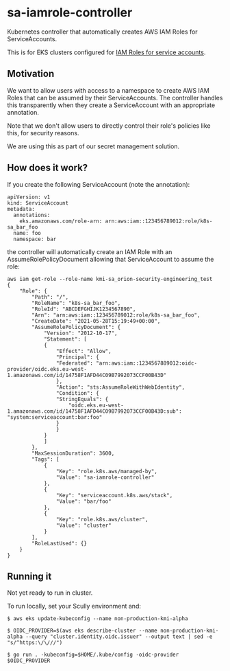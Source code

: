 # sa-iamrole-controller

Kubernetes controller that automatically creates AWS IAM Roles for ServiceAccounts.

This is for EKS clusters configured for [IAM Roles for service accounts](https://docs.aws.amazon.com/eks/latest/userguide/iam-roles-for-service-accounts.html).

## Motivation

We want to allow users with access to a namespace to create AWS IAM Roles that can be assumed by their ServiceAccounts. The controller handles this transparently when they create a ServiceAccount with an appropriate annotation.

Note that we don't allow users to directly control their role's policies like this, for security reasons.

We are using this as part of our secret management solution.

## How does it work?

If you create the following ServiceAccount (note the annotation):

```
apiVersion: v1
kind: ServiceAccount
metadata:
  annotations:
    eks.amazonaws.com/role-arn: arn:aws:iam::123456789012:role/k8s-sa_bar_foo
  name: foo
  namespace: bar
```

the controller will automatically create an IAM Role with an AssumeRolePolicyDocument allowing that ServiceAccount to assume the role:

```
aws iam get-role --role-name kmi-sa_orion-security-engineering_test
{
    "Role": {
        "Path": "/",
        "RoleName": "k8s-sa_bar_foo",
        "RoleId": "ABCDEFGHIJK1234567890",
        "Arn": "arn:aws:iam::123456789012:role/k8s-sa_bar_foo",
        "CreateDate": "2021-05-28T15:19:49+00:00",
        "AssumeRolePolicyDocument": {
            "Version": "2012-10-17",
            "Statement": [
            {
                "Effect": "Allow",
                "Principal": {
                "Federated": "arn:aws:iam::1234567889012:oidc-provider/oidc.eks.eu-west-1.amazonaws.com/id/14758F1AFD44C09B7992073CCF00B43D"
                },
                "Action": "sts:AssumeRoleWithWebIdentity",
                "Condition": {
                "StringEquals": {
                    "oidc.eks.eu-west-1.amazonaws.com/id/14758F1AFD44C09B7992073CCF00B43D:sub": "system:serviceaccount:bar:foo"
                }
                }
            }
            ]
        },
        "MaxSessionDuration": 3600,
        "Tags": [
            {
                "Key": "role.k8s.aws/managed-by",
                "Value": "sa-iamrole-controller"
            },
            {
                "Key": "serviceaccount.k8s.aws/stack",
                "Value": "bar/foo"
            },
            {
                "Key": "role.k8s.aws/cluster",
                "Value": "cluster"
            }
        ],
        "RoleLastUsed": {}
    }
}
```

## Running it

Not yet ready to run in cluster.

To run locally, set your Scully environment and:

```
$ aws eks update-kubeconfig --name non-production-kmi-alpha

$ OIDC_PROVIDER=$(aws eks describe-cluster --name non-production-kmi-alpha --query "cluster.identity.oidc.issuer" --output text | sed -e "s/^https:\/\///")

$ go run . -kubeconfig=$HOME/.kube/config -oidc-provider $OIDC_PROVIDER
```

